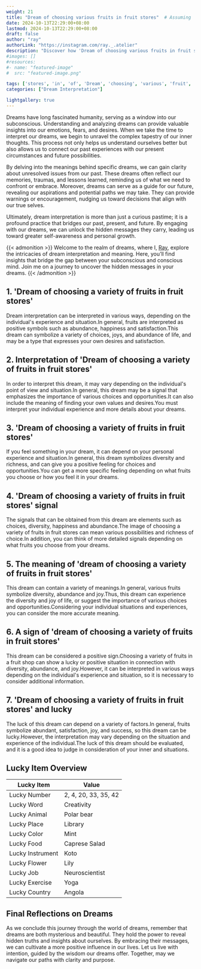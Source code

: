 ```yaml
---
weight: 21
title: "Dream of choosing various fruits in fruit stores"  # Assuming 'title' column exists
date: 2024-10-13T22:29:00+08:00
lastmod: 2024-10-13T22:29:00+08:00
draft: false
author: "ray"
authorLink: "https://instagram.com/ray._.atelier"
description: "Discover how 'Dream of choosing various fruits in fruit stores' can interpret your future and uncover its significant meanings in your life."
#images: []
#resources:
#- name: "featured-image"
#  src: "featured-image.png"

tags: ['stores', 'in', 'of', 'Dream', 'choosing', 'various', 'fruit', 'fruits']
categories: ["Dream Interpretation"]

lightgallery: true
---
```


Dreams have long fascinated humanity, serving as a window into our subconscious. Understanding and analyzing dreams can provide valuable insights into our emotions, fears, and desires. When we take the time to interpret our dreams, we begin to unravel the complex tapestry of our inner thoughts. This process not only helps us understand ourselves better but also allows us to connect our past experiences with our present circumstances and future possibilities.

By delving into the meanings behind specific dreams, we can gain clarity about unresolved issues from our past. These dreams often reflect our memories, traumas, and lessons learned, reminding us of what we need to confront or embrace. Moreover, dreams can serve as a guide for our future, revealing our aspirations and potential paths we may take. They can provide warnings or encouragement, nudging us toward decisions that align with our true selves.

Ultimately, dream interpretation is more than just a curious pastime; it is a profound practice that bridges our past, present, and future. By engaging with our dreams, we can unlock the hidden messages they carry, leading us toward greater self-awareness and personal growth.

{{< admonition >}}
Welcome to the realm of dreams, where I, [Ray](https://instagram.com/ray._.atelier), explore the intricacies of dream interpretation and meaning. Here, you’ll find insights that bridge the gap between your subconscious and conscious mind. Join me on a journey to uncover the hidden messages in your dreams.
{{< /admonition >}}


## 1. 'Dream of choosing a variety of fruits in fruit stores'
Dream interpretation can be interpreted in various ways, depending on the individual's experience and situation.In general, fruits are interpreted as positive symbols such as abundance, happiness and satisfaction.This dream can symbolize a variety of choices, joys, and abundance of life, and may be a type that expresses your own desires and satisfaction.

## 2. Interpretation of 'Dream of choosing a variety of fruits in fruit stores'
In order to interpret this dream, it may vary depending on the individual's point of view and situation.In general, this dream may be a signal that emphasizes the importance of various choices and opportunities.It can also include the meaning of finding your own values and desires.You must interpret your individual experience and more details about your dreams.

## 3. 'Dream of choosing a variety of fruits in fruit stores'
If you feel something in your dream, it can depend on your personal experience and situation.In general, this dream symbolizes diversity and richness, and can give you a positive feeling for choices and opportunities.You can get a more specific feeling depending on what fruits you choose or how you feel it in your dreams.

## 4. 'Dream of choosing a variety of fruits in fruit stores' signal
The signals that can be obtained from this dream are elements such as choices, diversity, happiness and abundance.The image of choosing a variety of fruits in fruit stores can mean various possibilities and richness of choice.In addition, you can think of more detailed signals depending on what fruits you choose from your dreams.

## 5. The meaning of 'dream of choosing a variety of fruits in fruit stores'
This dream can contain a variety of meanings.In general, various fruits symbolize diversity, abundance and joy.Thus, this dream can experience the diversity and joy of life, or suggest the importance of various choices and opportunities.Considering your individual situations and experiences, you can consider the more accurate meaning.

## 6. A sign of 'dream of choosing a variety of fruits in fruit stores'
This dream can be considered a positive sign.Choosing a variety of fruits in a fruit shop can show a lucky or positive situation in connection with diversity, abundance, and joy.However, it can be interpreted in various ways depending on the individual's experience and situation, so it is necessary to consider additional information.

## 7. 'Dream of choosing a variety of fruits in fruit stores' and lucky
The luck of this dream can depend on a variety of factors.In general, fruits symbolize abundant, satisfaction, joy, and success, so this dream can be lucky.However, the interpretation may vary depending on the situation and experience of the individual.The luck of this dream should be evaluated, and it is a good idea to judge in consideration of your inner and situations.

## Lucky Item Overview
| Lucky Item          | Value              |
|---------------|--------------------|
| Lucky Number        | 2, 4, 20, 33, 35, 42  |
| Lucky Word          | Creativity |
| Lucky Animal        | Polar bear |
| Lucky Place         | Library     |
| Lucky Color         | Mint     |
| Lucky Food          | Caprese Salad      |
| Lucky Instrument    | Koto |
| Lucky Flower        | Lily    |
| Lucky Job           | Neuroscientist       |
| Lucky Exercise      | Yoga  |
| Lucky Country       | Angola    |


##  Final Reflections on Dreams

As we conclude this journey through the world of dreams, remember that dreams are both mysterious and beautiful. They hold the power to reveal hidden truths and insights about ourselves. By embracing their messages, we can cultivate a more positive influence in our lives. Let us live with intention, guided by the wisdom our dreams offer. Together, may we navigate our paths with clarity and purpose.
